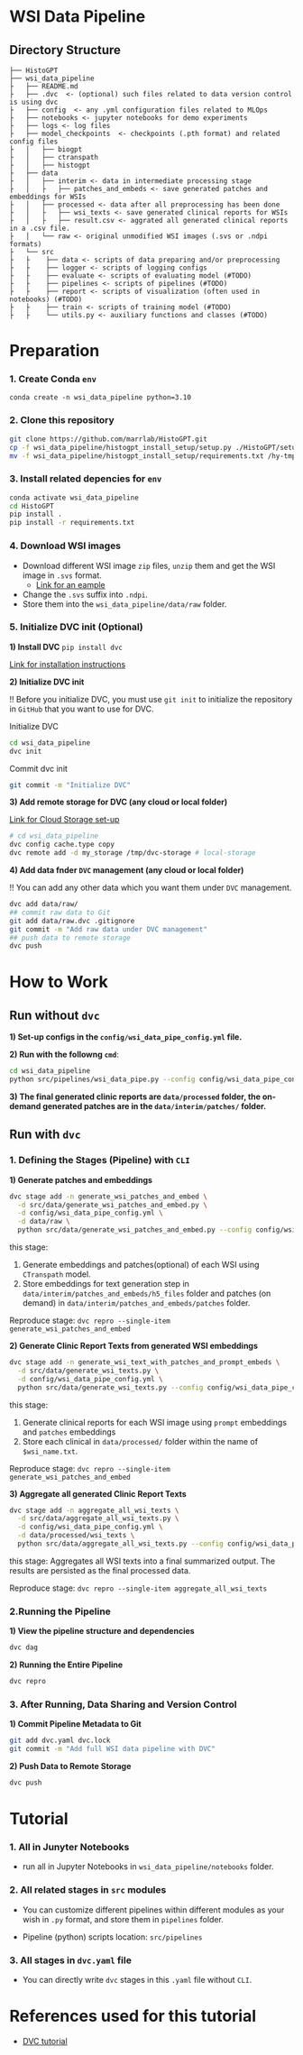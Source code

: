 # WSI Data Pipeline 
Directory Structure
--------------------
    ├── HistoGPT
    ├── wsi_data_pipeline
    ├   ├── README.md
    ├   ├── .dvc  <- (optional) such files related to data version control is using dvc
    ├   ├── config  <- any .yml configuration files related to MLOps
    ├   ├── notebooks <- jupyter notebooks for demo experiments
    ├   ├── logs <- log files 
    ├   ├── model_checkpoints  <- checkpoints (.pth format) and related config files
    ├   │   ├── biogpt 
    ├   │   ├── ctranspath
    ├   │   ├── histogpt 
    ├   ├── data
    ├   │   ├── interim <- data in intermediate processing stage 
    ├   │   ├   ├── patches_and_embeds <- save generated patches and embeddings for WSIs
    ├   │   ├── processed <- data after all preprocessing has been done
    ├   │   ├   ├── wsi_texts <- save generated clinical reports for WSIs
    ├   │   ├   ├── result.csv <- aggrated all generated clinical reports in a .csv file.
    ├   │   └── raw <- original unmodified WSI images (.svs or .ndpi formats)
    ├   └── src
    ├   ├    ├── data <- scripts of data preparing and/or preprocessing
    ├   ├    ├── logger <- scripts of logging configs
    ├   ├    ├── evaluate <- scripts of evaluating model (#TODO)
    ├   ├    ├── pipelines <- scripts of pipelines (#TODO)
    ├   ├    ├── report <- scripts of visualization (often used in notebooks) (#TODO)
    ├   ├    ├── train <- scripts of training model (#TODO)
    ├   ├    └── utils.py <- auxiliary functions and classes (#TODO)
        

# Preparation
### 1. Create Conda `env`
```bashs
conda create -n wsi_data_pipeline python=3.10
```
### 2. Clone this repository
```bash
git clone https://github.com/marrlab/HistoGPT.git
cp -f wsi_data_pipeline/histogpt_install_setup/setup.py ./HistoGPT/setup.py
mv -f wsi_data_pipeline/histogpt_install_setup/requirements.txt /hy-tmp/wuxinghao/HistoGPT
```
### 3. Install related depencies for `env`
```bash
conda activate wsi_data_pipeline
cd HistoGPT
pip install .
pip install -r requirements.txt
```

### 4. Download WSI images
- Download different WSI image `zip` files, `unzip` them and get the WSI image in `.svs` format.
  - [Link for an eample](https://portal.gdc.cancer.gov/cases/0691b8c5-6244-407c-8601-fa1bda01ff2a?bioId=23ae363b-d19a-4ca9-8219-ca22eae68071)
- Change the `.svs` suffix into `.ndpi`.
- Store them into the `wsi_data_pipeline/data/raw` folder.


### 5. Initialize DVC init (Optional)

__1) Install DVC__ 
`pip install dvc`

[Link for installation instructions](https://dvc.org/doc/get-started/install)

__2) Initialize DVC init__

!! Before you initialize DVC, you must use `git init` to initialize the repository in `GitHub` that you want to use for DVC.

Initialize DVC 
```bash
cd wsi_data_pipeline
dvc init
```

Commit dvc init

```bash
git commit -m "Initialize DVC"
``` 

__3) Add remote storage for DVC (any cloud or local folder)__

[Link for Cloud Storage set-up](https://dvc.org/doc/user-guide/data-management/remote-storage)
```bash
# cd wsi_data_pipeline
dvc config cache.type copy
dvc remote add -d my_storage /tmp/dvc-storage # local-storage
```
__4) Add data fnder `DVC` management (any cloud or local folder)__

!! You can add any other data which you want them under `DVC` management.
```bash
dvc add data/raw/
## commit raw data to Git
git add data/raw.dvc .gitignore
git commit -m "Add raw data under DVC management"
## push data to remote storage
dvc push
```
# How to Work
## Run without `dvc`
__1) Set-up configs in the `config/wsi_data_pipe_config.yml` file.__

__2) Run with the followng `cmd`__:
```bash
cd wsi_data_pipeline
python src/pipelines/wsi_data_pipe.py --config config/wsi_data_pipe_config.yml
``` 
__3) The final generated clinic reports are `data/processed` folder, the on-demand generated patches are in the `data/interim/patches/` folder.__

## Run with `dvc`
### 1. Defining the Stages (Pipeline) with `CLI`
__1) Generate patches and embeddings__
```bash
dvc stage add -n generate_wsi_patches_and_embed \
  -d src/data/generate_wsi_patches_and_embed.py \
  -d config/wsi_data_pipe_config.yml \
  -d data/raw \
  python src/data/generate_wsi_patches_and_embed.py --config config/wsi_data_pipe_config.yml
```
this stage:
1) Generate embeddings and patches(optional) of each WSI using `CTranspath` model.
2) Store embeddings for text generation step in `data/interim/patches_and_embeds/h5_files` folder and patches (on demand) in `data/interim/patches_and_embeds/patches` folder.

Reproduce stage: `dvc repro --single-item generate_wsi_patches_and_embed`

__2) Generate Clinic Report Texts from generated WSI embeddings__
```bash
dvc stage add -n generate_wsi_text_with_patches_and_prompt_embeds \
  -d src/data/generate_wsi_texts.py \
  -d config/wsi_data_pipe_config.yml \
  python src/data/generate_wsi_texts.py --config config/wsi_data_pipe_config.yml
```
this stage:
1) Generate clinical reports for each WSI image using `prompt` embeddings and `patches` embeddings
2) Store each clinical in `data/processed/` folder within the name of `$wsi_name.txt`.
   
Reproduce stage: `dvc repro --single-item generate_wsi_patches_and_embed`

__3) Aggregate all generated Clinic Report Texts__
```bash
dvc stage add -n aggregate_all_wsi_texts \
  -d src/data/aggregate_all_wsi_texts.py \
  -d config/wsi_data_pipe_config.yml \
  -d data/processed/wsi_texts \
  python src/data/aggregate_all_wsi_texts.py --config config/wsi_data_pipe_config.yml
```
this stage:
Aggregates all WSI texts into a final summarized output. The results are persisted as the final processed data.

Reproduce stage: `dvc repro --single-item aggregate_all_wsi_texts`

### 2.Running the Pipeline
__1) View the pipeline structure and dependencies__
```bash
dvc dag
```
__2) Running the Entire Pipeline__
```bash
dvc repro
```
### 3. After Running, Data Sharing and Version Control
__1) Commit Pipeline Metadata to Git__
```bash
git add dvc.yaml dvc.lock
git commit -m "Add full WSI data pipeline with DVC"
```
__2) Push Data to Remote Storage__
```bash
dvc push
```
# Tutorial
### 1. All in Junyter Notebooks 
- run all in Jupyter Notebooks in `wsi_data_pipeline/notebooks` folder.

### 2. All related stages in `src` modules
- You can customize different pipelines within different modules as your wish in `.py` format, and store them in `pipelines` folder.

- Pipeline (python) scripts location: `src/pipelines`

### 3. All stages in `dvc.yaml` file
- You can directly write `dvc` stages in this `.yaml` file without `CLI`.
<!-- Main stages for `data` (WSI data pipeline):
* __generate_wsi_patches_and_embed.py__
    - Load config.yml and raw WSI images
    - Generate embeddings for the patches of the WSIs using `CTranspath` model
    - Store embeddings for text generation in `data/interim/patches_and_embeds/h5_files` folder and patches (on demand) in `data/interim/patches_and_embeds/patches` folder
* __generate_wsi_texts.py__
    - Generate clinical reports for each WSI image using `prompt` embeddings and `patches` embeddings
    - Store each clinical in `data/processed/` folder within the name of `$wsi_name.txt`.
* __aggregate_all_wsi_texts.py__
    - Aggregate all generation texts and store it into `data/processed/result.csv` file within the column names `[WSI Name, Generated Text]` -->







<!-- ### Step 4: Automate pipelines (DAG) execution  
- add pipelines dependencies under DVC control
- add models/data/congis under DVC control

__1) Prepare configs__

Run stage:
```bash
dvc run -f stage_prepare_configs.dvc \
        -d src/pipelines/prepare_configs.py \
        -d config/pipeline_config.yml \
        -o experiments/split_train_test_config.yml \
        -o experiments/featurize_config.yml \
        -o experiments/train_config.yml \
        -o experiments/evaluate_config.yml \
        python src/pipelines/prepare_configs.py \ 
            --config=config/pipeline_config.yml
```

Reproduce stage: `dvc repro pipeline_prepare_configs.dvc`


__2) Features extraction__

```bash
dvc run -f stage_featurize.dvc \
    -d src/pipelines/featurize.py \
    -d experiments/featurize_config.yml \
    -d data/raw/iris.csv \
    -o data/interim/featured_iris.csv \
    python src/pipelines/featurize.py \
        --config=experiments/featurize_config.yml
```


this pipeline:
1) creates new dataset with new features (`data/interim/featured_iris.csv`)
2) generates stage file `pipeline_featurize.dvc`

Reproduce stage: `dvc repro pipeline_featurize.dvc`

        
__3) Split train/test datasets__

Run stage:

```bash
dvc run -f stage_split_train_test.dvc \
    -d src/pipelines/split_train_test.py \
    -d experiments/split_train_test_config.yml \
    -d data/interim/featured_iris.csv \
    -o data/processed/train_iris.csv \
    -o data/processed/test_iris.csv \
    python src/pipelines/split_train_test.py \
        --config=experiments/split_train_test_config.yml \
        --base_config=config/pipeline_config.yml
```

this stage:

1) creates csv files `train_iris.csv` and `test_iris.csv` in folder `data/processed`
2) generates stage file `pipeline_split_train_test.dvc`        

Reproduce stage: `dvc repro pipeline_split_train_test.dvc`


__4) Train model__ 

Run stage:
```bash
dvc run -f stage_train.dvc \
    -d src/pipelines/train.py \
    -d experiments/train_config.yml \
    -d data/processed/train_iris.csv \
    -o models/model.joblib \
    python src/pipelines/train.py \
        --config=experiments/train_config.yml \
        --base_config=config/pipeline_config.yml
```


this stage:

1) trains and save model
2) generates stage file `pipeline_train.dvc`        

Reproduce stage: `dvc repro pipeline_train.dvc`


__5) Evaluate model__

Run stage:
```bash
dvc run -f stage_evaluate.dvc \
    -d src/pipelines/evaluate.py \
    -d experiments/evaluate_config.yml \
    -d models/model.joblib \
    -m experiments/eval.txt \
    python src/pipelines/evaluate.py \
        --config=experiments/evaluate_config.yml \
        --base_config=config/pipeline_config.yml
```    
    

this stage:

1) evaluate model
2) save evaluating report (metrics file `experiments/eval.txt`)
3) generate stage file `pipeline_evaluate.dvc`

Reproduce stage: `dvc repro pipeline_evaluate.dvc` -->



# References used for this tutorial

- [DVC tutorial](https://dvc.org/doc/tutorial) 